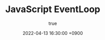 ---
title: JavaScript EventLoop
author:
  name: SsankQ
date: 2022-04-13 16:30:00 +0900
categories: [JavaScript]
tags: [CS, JavaScript]
render_with_liquid: false
---